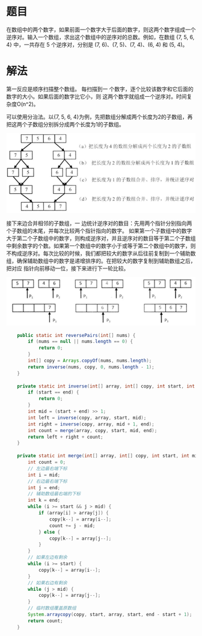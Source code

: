 # 题目

在数组中的两个数字，如果前面一个数字大于后面的数字，则这两个数字组成一个逆序对。输入一个数组，求出这个数组中的逆序对的总数。例如，在数组 {7, 5, 6, 4} 中，一共存在 5 个逆序对，分别是 (7, 6)、(7, 5)、(7, 4)、(6, 4) 和 (5, 4)。

# 解法

第一反应是顺序扫描整个数组。 每扫描到一 个数字，逐个比较该数字和它后面的数字的大小。如果后面的数字比它小，则 这两个数字就组成一个逆序对。时间复杂度O(n^2)。

可以使用分治法。以{7, 5, 6, 4}为例，先把数组分解成两个长度为2的子数组，再把这两个子数组分别拆分成两个长度为1的子数组。

![image-20220504224305858](51.数组中的逆序对.assets/image-20220504224305858.png)

接下来边合并相邻的子数组，一 边统计逆序对的数目：先用两个指针分别指向两个子数组的末尾，并每次比较两个指针指向的数字。 如果第一个子数组中的数字大于第二个子数组中的数字，则构成逆序对，并且逆序对的数目等于第二个子数组中剩余数字的个数。如果第一个数组中的数字小于或等于第二个数组中的数字，则不构成逆序对。每次比较的时候，我们都把较大的数字从后往前复制到一个辅助数组，确保辅助数组中的数字是递增排序的。在把较大的数字复制到辅助数组之后，把对应 指针向前移动一位，接下来进行下一轮比较。 

![image-20220504224831838](51.数组中的逆序对.assets/image-20220504224831838.png)

```java
    public static int reversePairs(int[] nums) {
        if (nums == null || nums.length == 0) {
            return 0;
        }
        int[] copy = Arrays.copyOf(nums, nums.length);
        return inverse(nums, copy, 0, nums.length - 1);
    }

    private static int inverse(int[] array, int[] copy, int start, int end) {
        if (start == end) {
            return 0;
        }
        int mid = (start + end) >> 1;
        int left = inverse(copy, array, start, mid);
        int right = inverse(copy, array, mid + 1, end);
        int count = merge(array, copy, start, mid, end);
        return left + right + count;
    }

    private static int merge(int[] array, int[] copy, int start, int mid, int end) {
        int count = 0;
        // 左边最右端下标
        int i = mid;
        // 右边最右端下标
        int j = end;
        // 辅助数组最右端的下标
        int k = end;
        while (i >= start && j > mid) {
            if (array[i] > array[j]) {
                copy[k--] = array[i--];
                count += j - mid;
            } else {
                copy[k--] = array[j--];
            }
        }
        // 如果左边有剩余
        while (i >= start) {
            copy[k--] = array[i--];
        }
        // 如果右边有剩余
        while (j > mid) {
            copy[k--] = array[j--];
        }
        // 临时数组覆盖原数组
        System.arraycopy(copy, start, array, start, end - start + 1);
        return count;
    }
```